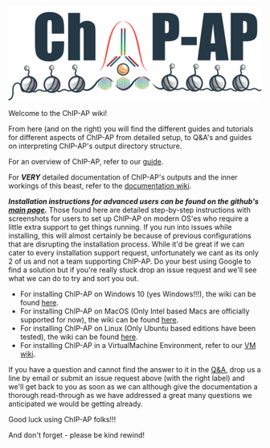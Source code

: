 <img src=https://raw.githubusercontent.com/JSuryatenggara/ChIP-AP/storage/images/ChIP-AP_logo.png>

Welcome to the ChIP-AP wiki!

From here (and on the right) you will find the different guides and tutorials for different aspects of ChIP-AP from detailed setup, to Q&A's and guides on interpreting ChIP-AP's output directory structure.

For an overview of ChIP-AP, refer to our [guide](https://github.com/JSuryatenggara/ChIP-AP/wiki/ChIP-AP-Guide).

For _**VERY**_ detailed documentation of ChIP-AP's outputs and the inner workings of this beast, refer to the [documentation wiki](https://github.com/JSuryatenggara/ChIP-AP/wiki/ChIP-AP-Outputs).

_**Installation instructions for advanced users can be found on the github's [main page](https://github.com/JSuryatenggara/ChIP-AP).**_ Those found here are detailed step-by-step instructions with screenshots for users to set up ChIP-AP on modern OS'es who require a little extra support to get things running. If you run into issues while installing, this will almost certainly be because of previous configurations that are disrupting the installation process. While it'd be great if we can cater to every installation support request, unfortunately we cant as its only 2 of us and not a team supporting ChIP-AP. Do your best using Google to find a solution but if you're really stuck drop an issue request and we'll see what we can do to try and sort you out.  

- For installing ChIP-AP on Windows 10 (yes Windows!!!), the wiki can be found [here](https://github.com/JSuryatenggara/ChIP-AP/wiki/Windows-Installation-Guide).
- For installing ChIP-AP on MacOS (Only Intel based Macs are officially supported for now), the wiki can be found [here](https://github.com/JSuryatenggara/ChIP-AP/wiki/MacOS-Installation-Guide).
- For installing ChIP-AP on Linux (Only Ubuntu based editions have been tested), the wiki can be found [here](https://github.com/JSuryatenggara/ChIP-AP/wiki/Linux-Installation-Guide).
- For installing ChIP-AP in a VirtualMachine Environment, refer to our [VM wiki](https://github.com/JSuryatenggara/ChIP-AP/wiki/Virtual-Machine-Installation-Guide).

If you have a question and cannot find the answer to it in the [Q&A](https://github.com/JSuryatenggara/ChIP-AP/wiki/Q&A), drop us a line by email or submit an issue request above (with the right label) and we'll get back to you as soon as we can although give the documentation a thorough read-through as we have addressed a great many questions we anticipated we would be getting already. 

Good luck using ChIP-AP folks!!!

And don't forget - please be kind rewind!
